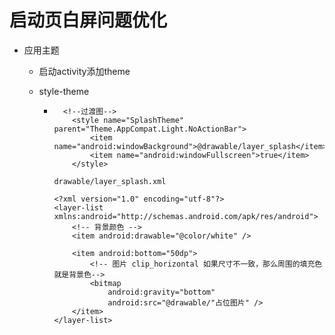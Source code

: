 # 启动页白屏问题优化

- 应用主题

  - 启动activity添加theme

  - style-theme

    - ```
       	<!--过渡图-->
          <style name="SplashTheme" parent="Theme.AppCompat.Light.NoActionBar">
              <item name="android:windowBackground">@drawable/layer_splash</item>
              <item name="android:windowFullscreen">true</item>
          </style>
      ```

      ```
      drawable/layer_splash.xml
      
      <?xml version="1.0" encoding="utf-8"?>
      <layer-list xmlns:android="http://schemas.android.com/apk/res/android">
          <!-- 背景颜色 -->
          <item android:drawable="@color/white" />
      
          <item android:bottom="50dp">
              <!-- 图片 clip_horizontal 如果尺寸不一致，那么周围的填充色就是背景色-->
              <bitmap
                  android:gravity="bottom"
                  android:src="@drawable/"占位图片" />
          </item>
      </layer-list>
      
      
      ```

      